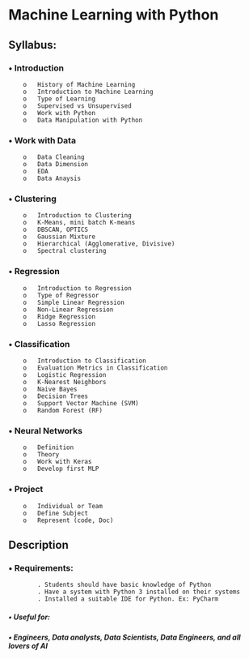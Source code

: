 #  Machine Learning with Python

## Syllabus:

### •	Introduction
        o	History of Machine Learning 
        o	Introduction to Machine Learning
        o	Type of Learning
        o	Supervised vs Unsupervised
        o	Work with Python
        o	Data Manipulation with Python


### •	Work with Data
        o	Data Cleaning
        o	Data Dimension
        o	EDA 
        o	Data Anaysis
        
### •	Clustering
        o	Introduction to Clustering
        o	K-Means, mini batch K-means
        o	DBSCAN, OPTICS
        o	Gaussian Mixture 
        o	Hierarchical (Agglomerative, Divisive) 
        o	Spectral clustering 

### •	Regression
        o	Introduction to Regression 
        o	Type of Regressor
        o	Simple Linear Regression 
        o	Non-Linear Regression 
        o	Ridge Regression 
        o	Lasso Regression 

### •	Classification
        o	Introduction to Classification 
        o	Evaluation Metrics in Classification 
        o	Logistic Regression
        o	K-Nearest Neighbors
        o	Naive Bayes 
        o	Decision Trees 
        o	Support Vector Machine (SVM) 
        o	Random Forest (RF)

### •	Neural Networks
        o	Definition
        o	Theory
        o	Work with Keras 
        o	Develop first MLP 

### •	Project
        o	Individual or Team
        o	Define Subject
        o	Represent (code, Doc)



## Description
### •	Requirements:
            . Students should have basic knowledge of Python 
            . Have a system with Python 3 installed on their systems 
            . Installed a suitable IDE for Python. Ex: PyCharm
##### •	Useful for:
##### •	Engineers, Data analysts, Data Scientists, Data Engineers, and all lovers of AI

